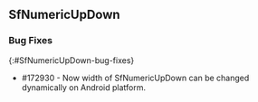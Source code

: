 ## SfNumericUpDown

### Bug Fixes
{:#SfNumericUpDown-bug-fixes} 

* \#172930 - Now width of SfNumericUpDown can be changed dynamically on Android platform.
